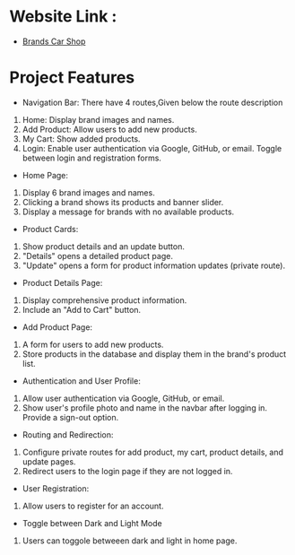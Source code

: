 # Website Link : 

- [Brands Car Shop](https://brand-cars-assignment-auth.web.app)


# Project Features

- Navigation Bar:
There have 4 routes,Given below the route description
1) Home: Display brand images and names.
2) Add Product: Allow users to add new products.
3) My Cart: Show added products.
4) Login: Enable user authentication via Google, GitHub, or email. Toggle between login and registration forms.

- Home Page:
1) Display 6 brand images and names.
2) Clicking a brand shows its products and banner slider.
3) Display a message for brands with no available products.

- Product Cards:
1) Show product details and an update button.
2) "Details" opens a detailed product page.
3) "Update" opens a form for product information updates (private route).

- Product Details Page:
1) Display comprehensive product information.
2) Include an "Add to Cart" button.

- Add Product Page:
1) A form for users to add new products.
2) Store products in the database and display them in the brand's product list.

- Authentication and User Profile:
1) Allow user authentication via Google, GitHub, or email.
2) Show user's profile photo and name in the navbar after logging in.
Provide a sign-out option.

- Routing and Redirection:
1) Configure private routes for add product, my cart, product details, and update pages.
2) Redirect users to the login page if they are not logged in.

- User Registration:
1) Allow users to register for an account.

- Toggle between Dark and Light Mode
1) Users can toggole betweeen dark and light in home page.